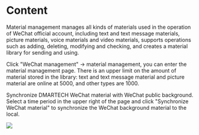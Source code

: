 # Content

Material management manages all kinds of materials used in the operation of WeChat official account, including text and text message materials, picture materials, voice materials and video materials, supports operations such as adding, deleting, modifying and checking, and creates a material library for sending and using.

Click "WeChat management" -&gt; material management, you can enter the material management page. There is an upper limit on the amount of material stored in the library: text and text message material and picture material are online at 5000, and other types are 1000.

Synchronize DMARTECH WeChat material with WeChat public background. Select a time period in the upper right of the page and click "Synchronize WeChat material" to synchronize the WeChat background material to the local.

![](../.gitbook/assets/image%20%2866%29.gif)

